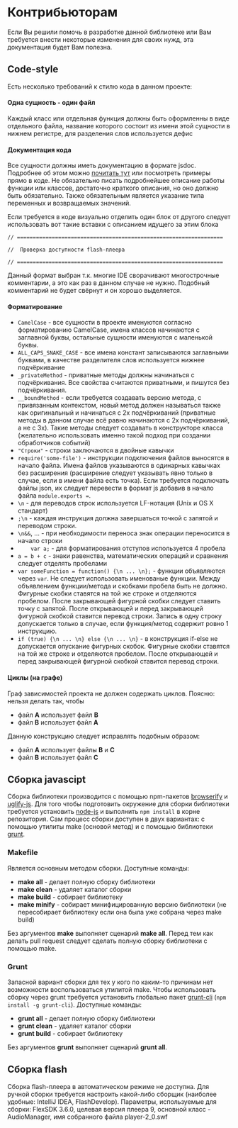 Контрибьюторам
==============
Если Вы решили помочь в разработке данной библиотеке или Вам требуется внести некоторые изменения для своих нужд, эта
документация будет Вам полезна.

Code-style
----------
Есть несколько требований к стилю кода в данном проекте:

#### Одна сущность - один файл 
Каждый класс или отдельная функция должны быть оформленны в виде отдельного файла,
название которого состоит из имени этой сущности в нижнем регистре, для разделения слов используется дефис

#### Документация кода
Все сущности должны иметь документацию в формате jsdoc. Подробнее об этом можно [почитать тут](http://usejsdoc.org/) 
или посмотреть примеры прямо в коде. Не обязательно писать подробнейшее описание работы функции или классов, 
достаточно краткого описания, но оно должно быть обязательно. Также обязательным является указание типа переменных
и возвращаемых значений.

Если требуется в коде визуально отделить один блок от другого следует использовать вот такие вставки c описанием идущего
за этим блока
```
// =================================================================

//  Проверка доступности flash-плеера

// =================================================================
```
Данный формат выбран т.к. многие IDE сворачивают многострочные комментарии, а это как раз в данном случае не нужно.
Подобный комментарий не будет свёрнут и он хорошо выделяется.

#### Форматирование
  - `CamelCase` - все сущности в проекте именуются согласно форматированию CamelCase, имена классов начинаются с
    заглавной буквы, остальные сущности именуются с маленькой буквы.
  - `ALL_CAPS_SNAKE_CASE` - все имена констант записываются заглавными буквами, в качестве разделителя слов
    используется нижнее подчёркивание
  - `_privateMethod` - приватные методы должны начинаться с подчёркивания. Все свойства считаются приватными, и пишутся
    без подчёркивания.
  - `__boundMethod` - если требуется создавать версию метода, с привязанным контекстом, новый метод должен называться
    также как оригинальный и начинаться с 2х подчёркиваний (приватные методы в данном случае всё равно начинаются с 2х
    подчёркиваний, а не с 3х). Такие методы следует создавать в конструкторе класса (желательно использовать именно такой
    подход при создании обработчиков событий)
  - `"Строки"` - строки заключаются в двойные кавычки
  - `require('some-file')` - инструкции подключения файлов выносятся в начало файла. Имена файлов указываются в
    одинарных кавычках без расширения (расширение следует указывать явно только в случае, если в имени файла есть точка).
    Если требуется подключать файлы json, их следует перевести в формат js добавив в начало файла `module.exports =`.
  - `\n` - для переводов строк используется LF-нотация (Unix и OS X стандарт)
  - `;\n` - каждая инструкция должна завершаться точкой с запятой и переводом строки.
  - `\n&&`, ... - при необходимости переноса знак операции переносится в начало строки
  - `    var a;` - для форматирования отступов используется 4 пробела
  - `a = b + c` - знаки равенства, математических операций и сравнения следует отделять пробелами
  - `var someFunction = function() {\n ... \n};` - функции объявляются через `var`. Не следует использовать именованые
    функции. Между объявлением функции/метода и скобками пробела быть не должно. Фигурные скобки ставятся на той же 
    строке и отделяются пробелом. После закрывающей фигурной скобки следует ставить точку с запятой. После открывающей 
    и перед закрывающей фигурной скобкой ставится перевод строки. Запись в одну строку допускается только в случае,
    если функция/метод содержит ровно 1 инструкцию.
  - `if (true) {\n ... \n} else {\n ... \n}` - в конструкция if-else не допускается опускание фигурных скобок. Фигурные 
    скобки ставятся на той же строке и отделяются пробелом. После открывающей и перед закрывающей фигурной скобкой
    ставится перевод строки.

#### Циклы (на графе)
Граф зависимостей проекта не должен содержать циклов. Поясню: нельзя делать так, чтобы 
  - файл **A** использует файл **B**
  - файл **B** использует файл **A**

Данную конструкцию следует исправлять подобным образом:
  - файл **A** использует файлы **B** и **С**
  - файл **B** использует файл **C**

Сборка javascipt
----------------
Сборка библиотеки производится с помощью npm-пакетов [browserify](https://www.npmjs.com/package/browserify) и [uglify-js](https://www.npmjs.com/package/uglify-js).
Для того чтобы подготовить окружение для сборки библиотеки требуется установить [node-js](https://nodejs.org/en/) и выполнить `npm install` в корне репозитория.
Сам процесс сборки доступен в двух вариантах: с помощью утилиты make (основой метод) и с помощью библиотеки [grunt](http://gruntjs.com/).

### Makefile
Является основным методом сборки. Доступные команды:

  - **make all** - делает полную сборку библиотеки
  - **make clean** - удаляет каталог сборки
  - **make build** - собирает библиотеку
  - **make minify** - собирает минифицированную версию библиотеки (не пересобирает библиотеку если она была уже собрана через make build)
  
Без аргументов **make** выполняет сценарий **make all**.
Перед тем как делать pull request следует сделать полную сборку библиотеки с помощью make.

### Grunt
Запасной вариант сборки для тех у кого по каким-то причинам нет возможности воспользоваться утилитой make.
Чтобы использовать сборку через grunt требуется установить глобально пакет [grunt-cli](https://www.npmjs.com/package/grunt-cli) (`npm install -g grunt-cli`).
Доступные команды:

  - **grunt all** - делает полную сборку библиотеки
  - **grunt clean** - удаляет каталог сборки
  - **grunt build** - собирает библиотеку
  
Без аргументов **grunt** выполняет сценарий **grunt all**.


Сборка flash
------------
Сборка flash-плеера в автоматическом режиме не доступна. Для ручной сборки требуется настроить какой-либо сборщик (наиболее удобные: IntelliJ IDEA, FlashDevelop). Параметры, используемые для сборки: FlexSDK 3.6.0, целевая версия плеера 9, основной класс - AudioManager, имя собранного файла player-2_0.swf


